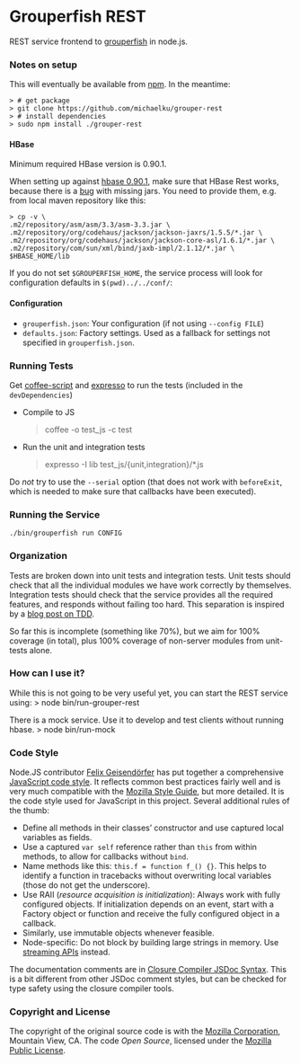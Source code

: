 # Grouperfish REST

REST service frontend to [grouperfish](http://github.com/michaelku/grouperfish) in node.js.


### Notes on setup
This will eventually be available from [npm](https://github.com/isaacs/npm). In the meantime:

    > # get package
    > git clone https://github.com/michaelku/grouper-rest
    > # install dependencies
    > sudo npm install ./grouper-rest


#### HBase
Minimum required HBase version is 0.90.1.

When setting up against [hbase 0.90.1][CDH3 b4], make sure that HBase Rest works, because there is a [bug][DISTRO-106] with missing jars.
You need to provide them, e.g. from local maven repository like this:

    > cp -v \
    .m2/repository/asm/asm/3.3/asm-3.3.jar \
    .m2/repository/org/codehaus/jackson/jackson-jaxrs/1.5.5/*.jar \
    .m2/repository/org/codehaus/jackson/jackson-core-asl/1.6.1/*.jar \
    .m2/repository/com/sun/xml/bind/jaxb-impl/2.1.12/*.jar \
    $HBASE_HOME/lib

If you do not set `$GROUPERFISH_HOME`, the service process will look for 
configuration defaults in `$(pwd)../../conf/`:


#### Configuration

* `grouperfish.json`: Your configuration (if not using `--config FILE`)
* `defaults.json`: Factory settings. Used as a fallback for settings not specified in `grouperfish.json`.

[CDH3 b4]: http://archive.cloudera.com/cdh/3/hbase-0.90.1-CDH3B4/
[DISTRO-106]: https://issues.cloudera.org/browse/DISTRO-106
[quip]:https://github.com/caolan/quip


### Running Tests

Get [coffee-script][0] and [expresso][1] to run the tests (included in the
`devDependencies`)

* Compile to JS
    > coffee -o test_js -c test

* Run the unit and integration tests
    > expresso -I lib test_js/{unit,integration}/*.js

Do *not* try to use the `--serial` option (that does not work with `beforeExit`, which is needed to make sure that callbacks have been executed).

[0]: http://jashkenas.github.com/coffee-script/
[1]: https://github.com/visionmedia/expresso


### Running the Service

    ./bin/grouperfish run CONFIG


### Organization

Tests are broken down into unit tests and integration tests.
Unit tests should check that all the individual modules we have work correctly by themselves.
Integration tests should check that the service provides all the required features, and responds without failing too hard.
This separation is inspired by a [blog post on TDD][2].

So far this is incomplete (something like 70%), but we aim for 100% coverage (in total), plus 100% coverage of non-server modules from unit-tests alone.

[2]: [http://www.debuggable.com/posts/test-driven-development-at-transloadit:4cc892a7-b9fc-4d65-bb0c-1b27cbdd56cb]


### How can I use it?
While this is not going to be very useful yet, you can start the REST service using:
    > node bin/run-grouper-rest

There is a mock service. Use it to develop and test clients without running hbase.
    > node bin/run-mock


### Code Style

Node.JS contributor [Felix Geisendörfer](http://twitter.com/felixge) has put together a comprehensive [JavaScript code style](http://nodeguide.com/style.html). It reflects common best practices fairly well and is very much compatible with the [Mozilla Style Guide](https://developer.mozilla.org/en/Mozilla_Coding_Style_Guide), but more detailed. It is the code style used for JavaScript in this project. Several additional rules of the thumb:

* Define all methods in their classes’ constructor and use captured local variables as fields.
* Use a captured `var self` reference rather than `this` from within methods, to allow for callbacks without `bind`.
* Name methods like this: `this.f = function f_() {}`. This helps to identify a function in tracebacks without overwriting local variables (those do not get the underscore).
* Use RAII (*resource acquisition is initialization*): Always work with fully configured objects. If initialization depends on an event, start with a Factory object or function and receive the fully configured object in a callback.
* Similarly, use immutable objects whenever feasible.
* Node-specific: Do not block by building large strings in memory. Use [streaming APIs](https://github.com/michaelku/json-builder) instead.

The documentation comments are in [Closure Compiler JSDoc Syntax](http://code.google.com/closure/compiler/docs/js-for-compiler.html#types). This is a bit different from other JSDoc comment styles, but can be checked for type safety using the closure compiler tools. 


### Copyright and License

The copyright of the original source code is with the [Mozilla Corporation](http://www.mozilla.com/), Mountain View, CA. The code *Open Source*, licensed under the [Mozilla Public License](http://www.mozilla.org/MPL/).
